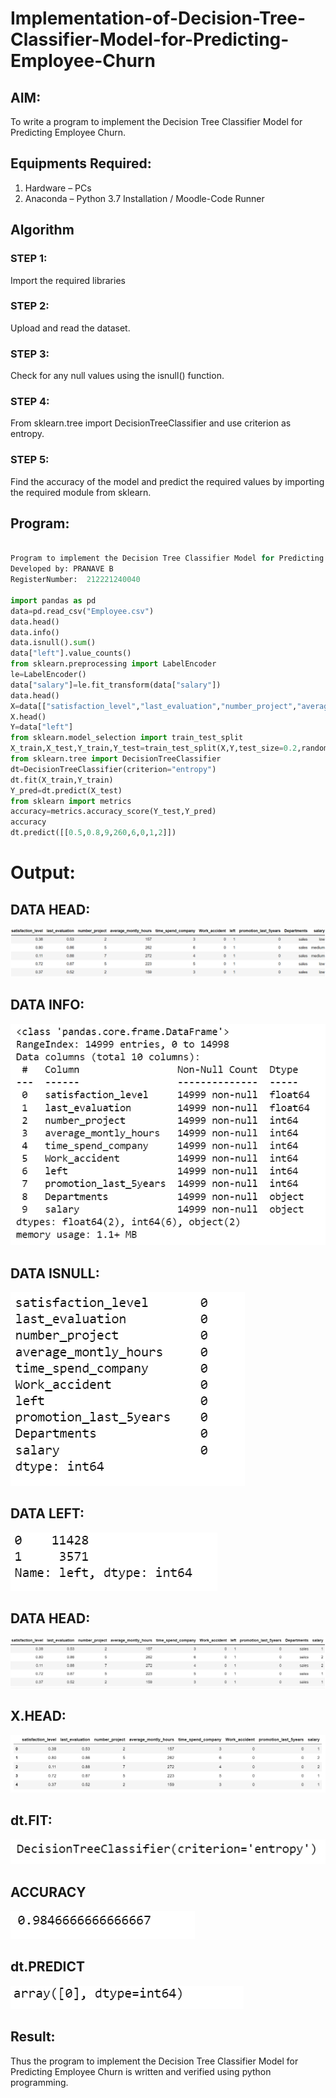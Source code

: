 # Implementation-of-Decision-Tree-Classifier-Model-for-Predicting-Employee-Churn

## AIM:
To write a program to implement the Decision Tree Classifier Model for Predicting Employee Churn.

## Equipments Required:
1. Hardware – PCs
2. Anaconda – Python 3.7 Installation / Moodle-Code Runner

## Algorithm

### STEP 1:

Import the required libraries

### STEP 2:

 Upload and read the dataset.

### STEP 3:

Check for any null values using the isnull() function.

### STEP 4:

From sklearn.tree import DecisionTreeClassifier and use criterion as entropy.

### STEP 5:

 Find the accuracy of the model and predict the required values by importing the required module from sklearn.

## Program:
```python

Program to implement the Decision Tree Classifier Model for Predicting Employee Churn.
Developed by: PRANAVE B
RegisterNumber:  212221240040   

import pandas as pd
data=pd.read_csv("Employee.csv")
data.head()
data.info()
data.isnull().sum()
data["left"].value_counts()
from sklearn.preprocessing import LabelEncoder
le=LabelEncoder()
data["salary"]=le.fit_transform(data["salary"])
data.head()
X=data[["satisfaction_level","last_evaluation","number_project","average_montly_hours","time_spend_company","Work_accident","promotion_last_5years","salary"]]
X.head()
Y=data["left"]
from sklearn.model_selection import train_test_split
X_train,X_test,Y_train,Y_test=train_test_split(X,Y,test_size=0.2,random_state=100)
from sklearn.tree import DecisionTreeClassifier
dt=DecisionTreeClassifier(criterion="entropy")
dt.fit(X_train,Y_train)
Y_pred=dt.predict(X_test)
from sklearn import metrics
accuracy=metrics.accuracy_score(Y_test,Y_pred)
accuracy
dt.predict([[0.5,0.8,9,260,6,0,1,2]])

```

# Output:

## DATA HEAD:

![output](./output1.png)

## DATA INFO:

![output](./output2.png)

## DATA ISNULL:

![output](./output3.png)

## DATA LEFT:

![output](./output4.png)

## DATA HEAD:
![output](./output5.png)

## X.HEAD:
![output](./output6.png)

## dt.FIT:

![output](./output7.png)

## ACCURACY
![output](./output8.png)

## dt.PREDICT
![output](./output9.png)


## Result:
Thus the program to implement the  Decision Tree Classifier Model for Predicting Employee Churn is written and verified using python programming.
